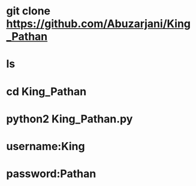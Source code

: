 # git clone https://github.com/Abuzarjani/King_Pathan

# ls
# cd King_Pathan
# python2 King_Pathan.py


# username:King
# password:Pathan
